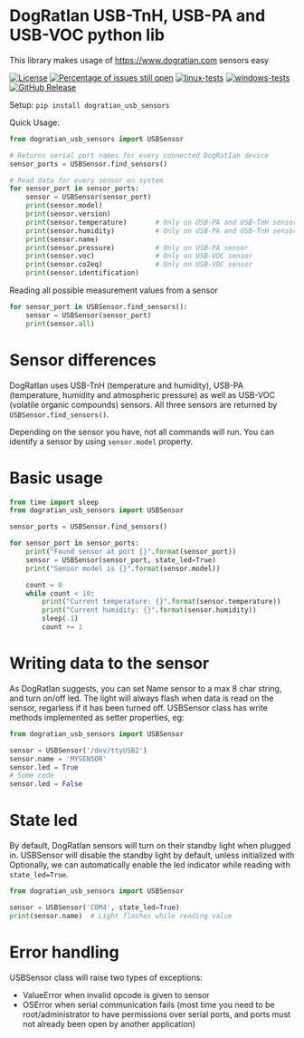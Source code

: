 # DogRatIan USB-TnH, USB-PA and USB-VOC python lib

This library makes usage of https://www.dogratian.com sensors easy

[![License](https://img.shields.io/badge/License-BSD%203--Clause-blue.svg)](https://opensource.org/licenses/BSD-3-Clause)
[![Percentage of issues still open](http://isitmaintained.com/badge/open/netinvent/dogratian_usb_sensors.svg)](http://isitmaintained.com/project/netinvent/dogratian_usb_sensors "Percentage of issues still open")
[![linux-tests](https://github.com/netinvent/dogratian_usb_sensors/actions/workflows/linux.yaml/badge.svg)](https://github.com/netinvent/dogratian_usb_sensors/actions/workflows/linux.yaml)
[![windows-tests](https://github.com/netinvent/dogratian_usb_sensors/actions/workflows/windows.yaml/badge.svg)](https://github.com/netinvent/dogratian_usb_sensors/actions/workflows/windows.yaml)
[![GitHub Release](https://img.shields.io/github/release/netinvent/dogratian_usb_sensors.svg?label=Latest)](https://github.com/netinvent/dogratian_usb_sensors/releases/latest)

Setup:
`pip install dogratian_usb_sensors`

Quick Usage:
```python
from dogratian_usb_sensors import USBSensor

# Returns serial port names for every connected DogRatIan device
sensor_ports = USBSensor.find_sensors()

# Read data for every sensor on system
for sensor_port in sensor_ports:
    sensor = USBSensor(sensor_port)
    print(sensor.model)
    print(sensor.version)
    print(sensor.temperature)       # Only on USB-PA and USB-TnH sensors
    print(sensor.humidity)          # Only on USB-PA and USB-TnH sensors
    print(sensor.name)
    print(sensor.pressure)          # Only on USB-PA sensor
    print(sensor.voc)               # Only on USB-VOC sensor
    print(sensor.co2eq)             # Only on USB-VOC sensor
    print(sensor.identification)
```

Reading all possible measurement values from a sensor
```python
for sensor_port in USBSensor.find_sensors():
    sensor = USBSensor(sensor_port)
    print(sensor.all)
```

# Sensor differences

DogRatIan uses USB-TnH (temperature and humidity), USB-PA (temperature, humidity and atmospheric pressure) as well as USB-VOC (volatile organic compounds) sensors.
All three sensors are returned by `USBSensor.find_sensors()`.

Depending on the sensor you have, not all commands will run.
You can identify a sensor by using `sensor.model` property.

# Basic usage

```python
from time import sleep
from dogratian_usb_sensors import USBSensor

sensor_ports = USBSensor.find_sensors()

for sensor_port in sensor_ports:
    print("Found sensor at port {}".format(sensor_port))
    sensor = USBSensor(sensor_port, state_led=True)
    print("Sensor model is {}".format(sensor.model))

    count = 0
    while count < 10:
        print("Current temperature: {}".format(sensor.temperature))
        print("Current humidity: {}".format(sensor.humidity))
        sleep(.1)
        count += 1

```
# Writing data to the sensor

As DogRatIan suggests, you can set Name sensor to a max 8 char string, and turn on/off led.
The light will always flash when data is read on the sensor, regarless if it has been turned off.
USBSensor class has write methods implemented as setter properties, eg:

```python
from dogratian_usb_sensors import USBSensor

sensor = USBSensor('/dev/ttyUSB2')
sensor.name = 'MYSENSOR'
sensor.led = True
# Some code
sensor.led = False
```

# State led
By default, DogRatIan sensors will turn on their standby light when plugged in.
USBSensor will disable the standby light by default, unless initialized with 
Optionally, we can automatically enable the led indicator while reading with `state_led=True`.

```python
from dogratian_usb_sensors import USBSensor

sensor = USBSensor('COM4', state_led=True)
print(sensor.name)  # Light flashes while reading value
```

# Error handling

USBSensor class will raise two types of exceptions:
- ValueError when invalid opcode is given to sensor
- OSError when serial communication fails (most time you need to be root/administrator to have permissions over serial ports, and ports must not already been open by another application)